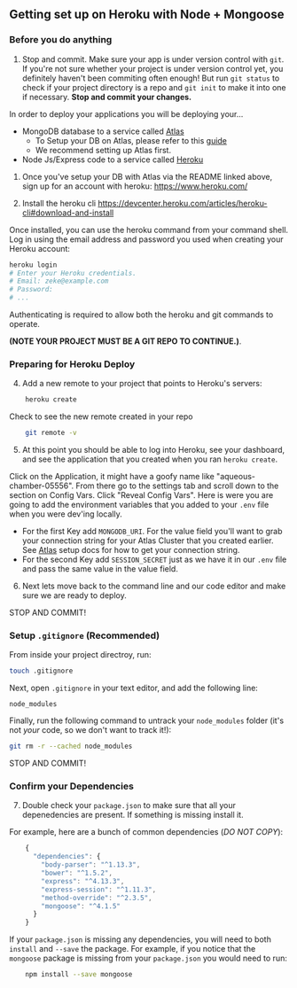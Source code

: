 ## Getting set up on Heroku with Node + Mongoose

### Before you do anything
1) Stop and commit. Make sure your app is under version control with `git`.  If you're not sure whether your project is under version control yet, you definitely haven't been commiting often enough! But run `git status` to check if your project directory is a repo and `git init` to make it into one if necessary. __Stop and commit your changes.__

In order to deploy your applications you will be deploying your...
- MongoDB database to a service called [Atlas](https://www.mongodb.com/cloud/atlas)
  - To Setup your DB on Atlas, please refer to this [guide](https://git.generalassemb.ly/la-seir-9-8/atlas-hosted-mongodb)
  - We recommend setting up Atlas first.
- Node Js/Express code to a service called [Heroku](https://www.heroku.com/)

1) Once you've setup your DB with Atlas via the README linked above, sign up for an account with heroku: https://www.heroku.com/

3) Install the heroku cli
https://devcenter.heroku.com/articles/heroku-cli#download-and-install

Once installed, you can use the heroku command from your command shell.
Log in using the email address and password you used when creating your Heroku account:

```bash
heroku login
# Enter your Heroku credentials.
# Email: zeke@example.com
# Password:
# ...
```

Authenticating is required to allow both the heroku and git commands to operate.

**(NOTE YOUR PROJECT MUST BE A GIT REPO TO CONTINUE.)**.

### Preparing for Heroku Deploy

4) Add a new remote to your project that points to Heroku's servers:

```bash
    heroku create
```
Check to see the new remote created in your repo
```bash
    git remote -v
```

5) At this point you should be able to log into Heroku, see your dashboard, and see the application that you created when you ran `heroku create`.

Click on the Application, it might have a goofy name like "aqueous-chamber-05556". From there go to the settings tab and scroll down to the section on Config Vars. Click "Reveal Config Vars". Here is were you are going to add the environment variables that you added to your `.env` file when you were dev'ing locally.

- For the first Key add `MONGODB_URI`. For the value field you'll want to grab your connection string for your Atlas Cluster that you created earlier. See [Atlas](https://www.mongodb.com/cloud/atlas) setup docs for how to get your connection string.
- For the second Key add `SESSION_SECRET` just as we have it in our `.env` file and pass the same value in the value field.

6) Next lets move back to the command line and our code editor and make sure we are ready to deploy.

STOP AND COMMIT!

### Setup `.gitignore` (Recommended)
From inside your project directroy, run:
```bash
touch .gitignore
```

Next, open `.gitignore` in your text editor, and add the following line:
```
node_modules
```

Finally, run the following command to untrack your `node_modules` folder (it's not *your* code, so we don't want to track it!):
```bash
git rm -r --cached node_modules
```

STOP AND COMMIT!

### Confirm your Dependencies

7) Double check your `package.json` to make sure that all your depenedencies are present. If something is missing install it.

For example, here are a bunch of common dependencies (*DO NOT COPY*):  
``` javascript
    {
      "dependencies": {
        "body-parser": "^1.13.3",
        "bower": "^1.5.2",
        "express": "^4.13.3",
        "express-session": "^1.11.3",
        "method-override": "^2.3.5",
        "mongoose": "^4.1.5"
      }
    }
```

If your `package.json` is missing any dependencies, you will need to both `install` and `--save` the package. For example, if you notice that the `mongoose` package is missing from your `package.json` you would need to run:

```bash
    npm install --save mongoose
```

<!-- 
### Add a start script
10) Add a `start` script for your application in your `package.json`:

```javascript
...
  "scripts": {
    "start": "node server.js",
    "postinstall": "bower install"   // only if you're using Bower
   }
...
```

This is assuming your main application file is called `server.js`. If your main file is called something else, adjust the script to use your file name.



### Deploy!

8) Hold your horses! We've made a lot of changes -- let's STOP AND COMMIT!
``` bash
    git add . -A
    git commit -m "ready for heroku deploy attempt #1"
```

9) Now we can deploy:
``` bash
    git push heroku master
```

13) If you missed a step just ask for help. Otherwise you should be able to visit your application by saying the following:

```bash
    heroku open
```

14) If you have a seed task, you can run it now (assuming everything else is working):

``` bash
heroku run bash
node seed.js
```

## Debugging Tips

Here are some helpful commands for debugging your application on Heroku:

#### `heroku logs`
This command lists your most recent application server logs. Helpful for figuring out why your application may be crashing and burning.

#### `heroku run bash`
This command allows you to run terminal _on Heroku's servers_. This is a handy way for us to poke around and run commands on our application (like seeding the database, and checking that everything was installed correctly).
